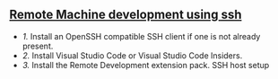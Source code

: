 ## [Remote Machine development using ssh](https://code.visualstudio.com/docs/remote/ssh)
- *1.* Install an OpenSSH compatible SSH client if one is not already present.
- *2.* Install Visual Studio Code or Visual Studio Code Insiders.
- *3.* Install the Remote Development extension pack.
SSH host setup
